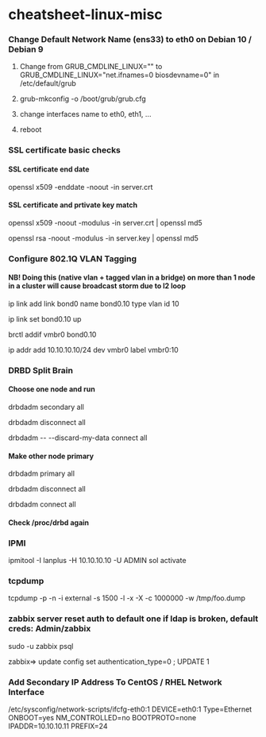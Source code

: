 # cheatsheet-linux-misc
### Change Default Network Name (ens33) to eth0 on Debian 10 / Debian 9

1. Change from
GRUB_CMDLINE_LINUX=""
to
GRUB_CMDLINE_LINUX="net.ifnames=0 biosdevname=0"
in 
/etc/default/grub

2. grub-mkconfig -o /boot/grub/grub.cfg
3. change interfaces name to eth0, eth1, ...
4. reboot

### SSL certificate basic checks

#### SSL certificate end date
openssl x509 -enddate -noout -in server.crt
 
#### SSL certificate and prtivate key match
openssl x509 -noout -modulus -in server.crt | openssl md5

openssl rsa -noout -modulus -in server.key | openssl md5

### Configure 802.1Q VLAN Tagging
#### NB! Doing this (native vlan + tagged vlan in a bridge) on more than 1 node in a cluster will cause broadcast storm due to l2 loop
ip link add link bond0 name bond0.10 type vlan id 10

ip link set bond0.10 up

brctl addif vmbr0 bond0.10

ip addr add 10.10.10.10/24 dev vmbr0 label vmbr0:10

### DRBD Split Brain
#### Choose one node and run
drbdadm secondary all

drbdadm disconnect all

drbdadm -- --discard-my-data connect all

#### Make other node primary
drbdadm primary all

drbdadm disconnect all

drbdadm connect all

#### Check /proc/drbd again

### IPMI
ipmitool -I lanplus -H 10.10.10.10 -U ADMIN sol activate

### tcpdump
tcpdump -p -n -i external -s 1500 -l -x -X -c 1000000 -w /tmp/foo.dump

### zabbix server reset auth to default one if ldap is broken, default creds: Admin/zabbix
sudo -u zabbix psql

zabbix=>  update config set authentication_type=0 ;
 UPDATE 1

### Add Secondary IP Address To CentOS / RHEL Network Interface

/etc/sysconfig/network-scripts/ifcfg-eth0:1
DEVICE=eth0:1
Type=Ethernet
ONBOOT=yes
NM_CONTROLLED=no
BOOTPROTO=none
IPADDR=10.10.10.11
PREFIX=24
